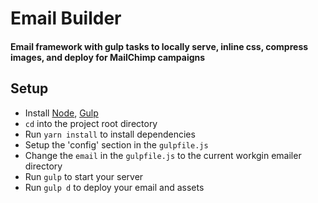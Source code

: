 # Email Builder
#### Email framework with gulp tasks to locally serve, inline css, compress images, and deploy for MailChimp campaigns

## Setup

- Install [Node](https://nodejs.org/en/), [Gulp](http://gulpjs.com/)
- `cd` into the project root directory
- Run `yarn install` to install dependencies
- Setup the 'config' section in the `gulpfile.js`
- Change the `email` in the `gulpfile.js` to the current workgin emailer directory
- Run `gulp` to start your server
- Run `gulp d` to deploy your email and assets
